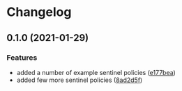 # Changelog

## 0.1.0 (2021-01-29)


### Features

* added a number of example sentinel policies ([e177bea](https://www.github.com/devops-adeel/template-module-repo/commit/e177bead96e6abdc82ced98cfc7683e45d7ad876))
* added few more sentinel policies ([8ad2d5f](https://www.github.com/devops-adeel/template-module-repo/commit/8ad2d5f2e30aba3d874234dd05d5febbca35756c))
